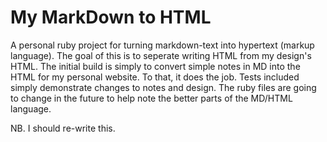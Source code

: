 # My MarkDown to HTML
A personal ruby project for turning markdown-text into hypertext (markup language). The goal of this is to seperate writing HTML from my design's HTML. The initial build is simply to convert simple notes in MD into the HTML for my personal website. To that, it does the job. Tests included simply demonstrate changes to notes and design. The ruby files are going to change in the future to help note the better parts of the MD/HTML language.

NB. I should re-write this. 
